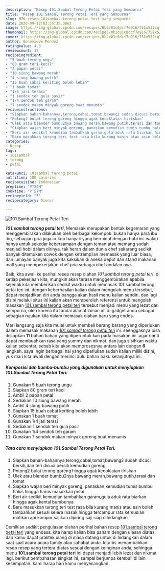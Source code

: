 ```yaml
---
description: "Resep 101.Sambal Terong Petai Teri yang Sempurna"
title: "Resep 101.Sambal Terong Petai Teri yang Sempurna"
slug: 976-resep-101sambal-terong-petai-teri-yang-sempurna
date: 2020-09-12T03:56:35.306Z
image: https://img-global.cpcdn.com/recipes/0b2c81c0dcf7e916/751x532cq70/101sambal-terong-petai-teri-foto-resep-utama.jpg
thumbnail: https://img-global.cpcdn.com/recipes/0b2c81c0dcf7e916/751x532cq70/101sambal-terong-petai-teri-foto-resep-utama.jpg
cover: https://img-global.cpcdn.com/recipes/0b2c81c0dcf7e916/751x532cq70/101sambal-terong-petai-teri-foto-resep-utama.jpg
author: Genevieve Mendez
ratingvalue: 4.3
reviewcount: 12
recipeingredient:
- "5 buah terong ungu"
- "80 gram teri kecil"
- "2 papan petai"
- "10 siung bawang merah"
- "4 siung bawang putih"
- "15 buah cabai keriting boleh lebih"
- "1 buah tomat"
- "1/4 jari terasi"
- "1 sendok teh gula pasir"
- "1/4 sendok teh garam"
- "7 sendok makan minyak goreng buat menumis"
recipeinstructions:
- "Siapkan bahan-bahannya,terong,cabai,tomat,bawang2 sudah dicuci bersih,dan teri dicuci bersih kemudian goreng"
- "Potong2 bulat terong goreng hingga agak kecoklatan tiriskan"
- "Ulek atau blender bumbu2nya bawang merah,bawang putih,terasi dan tomat"
- "Siapkan wajan beri minyak goreng, panaskan kemudian tumis bumbu halus hingga harus masukkan petai"
- "Beri air sedikit kemudian tambahkan garam,gula aduk rata biarkan hingga agak kental bumbunya"
- "Baru masukkan terong,teri test rasa bila kurang manis atau asin boleh tambahkan sesuai selera masak hingga tercampur rata kemudian matikan api kompor sajikan dipiring saji siap dihidangkan"
categories:
- Resep
tags:
- 101sambal
- terong
- petai

katakunci: 101sambal terong petai 
nutrition: 100 calories
recipecuisine: Indonesian
preptime: "PT24M"
cooktime: "PT57M"
recipeyield: "3"
recipecategory: Dinner

---
```



![101.Sambal Terong Petai Teri](https://img-global.cpcdn.com/recipes/0b2c81c0dcf7e916/751x532cq70/101sambal-terong-petai-teri-foto-resep-utama.jpg)

<b><i>101.sambal terong petai teri</i></b>, Memasak merupakan bentuk kegemaran yang menggembirakan dilakukan oleh berbagai kelompok. bukan hanya para ibu ibu, sebagian pria juga cukup banyak yang berminat dengan hobi ini. walau hanya untuk sekedar kebersamaan dengan teman atau memang sudah menjadi hobi dalam dirinya. tak heran dalam dunia chef sekarang sedikit banyak ditemukan cowok dengan ketrampilan memasak yang luar biasa, dan lumayan banyak juga kita saksikan di aneka depot dan stand makanan mall yang mempekerjakan chef pria sebagai chef andalan nya.



Baik, kita awali ke perihal resep resep olahan <i>101.sambal terong petai teri</i>. di setiap pekerjaan kita, mungkin akan terasa menggembirakan apabila sejenak kita memberikan sedikit waktu untuk memasak 101.sambal terong petai teri ini. dengan keberhasilan kalian dalam mengolah menu tersebut, dapat menjadikan diri anda bangga akan hasil menu kalian sendiri. dan lagi disini melalui situs ini kalian akan memperoleh referensi untuk mengolah masakan <u>101.sambal terong petai teri</u> tersebut menjadi menu yang lezat dan sempurna, oleh karena itu tandai alamat laman ini di gadget anda sebagai sebagian rujukan kita dalam memasak olahan baru yang endes.


Mari langsung saja kita mulai untuk membeli barang barang yang diperlukan dalam memasak makanan <u><i>101.sambal terong petai teri</i></u> ini. seenggaknya bisa disiapkan <b>11</b> bahan bahan yang diperuntuk kan pada masakan ini. agar nanti dapat membuahkan rasa yang yummy dan nikmat. dan juga sisihkan waktu kalian sebentar, sebab kita akan memprosesnya antara lain dengan <b>6</b> langkah. saya ingin berbagai hal yang diperlukan sudah kalian miliki disini, yuk mari kita awali dengan merinci dulu bahan baku selanjutnya ini.

<!--inarticleads1-->

##### Komposisi dan bumbu-bumbu yang digunakan untuk menyiapkan 101.Sambal Terong Petai Teri:

1. Gunakan 5 buah terong ungu
1. Siapkan 80 gram teri kecil
1. Ambil 2 papan petai
1. Sediakan 10 siung bawang merah
1. Ambil 4 siung bawang putih
1. Siapkan 15 buah cabai keriting boleh lebih
1. Gunakan 1 buah tomat
1. Gunakan 1/4 jari terasi
1. Sediakan 1 sendok teh gula pasir
1. Gunakan 1/4 sendok teh garam
1. Gunakan 7 sendok makan minyak goreng buat menumis




<!--inarticleads2-->

##### Tata cara menyiapkan 101.Sambal Terong Petai Teri:

1. Siapkan bahan-bahannya,terong,cabai,tomat,bawang2 sudah dicuci bersih,dan teri dicuci bersih kemudian goreng
1. Potong2 bulat terong goreng hingga agak kecoklatan tiriskan
1. Ulek atau blender bumbu2nya bawang merah,bawang putih,terasi dan tomat
1. Siapkan wajan beri minyak goreng, panaskan kemudian tumis bumbu halus hingga harus masukkan petai
1. Beri air sedikit kemudian tambahkan garam,gula aduk rata biarkan hingga agak kental bumbunya
1. Baru masukkan terong,teri test rasa bila kurang manis atau asin boleh tambahkan sesuai selera masak hingga tercampur rata kemudian matikan api kompor sajikan dipiring saji siap dihidangkan




Demikian sedikit pengulasan olahan perihal bahan resep <u>101.sambal terong petai teri</u> yang endess. kita harap kalian bisa paham dengan ulasan diatas, dan kamu dapat praktek ulang di masa datang untuk di hidangkan dalam saat saat acara acara family atau sahabat anda. kita bs menambahkan resep resep yang tertera diatas sesuai dengan keinginan anda, sehingga menu <b>101.sambal terong petai teri</b> ini dapat menjadi lebih lezat dan nikmat lagi. berikut pembahasan singkat ini, sampai berjumpa kembali di lain kesempatan. kami harap hari kamu menyenangkan.
